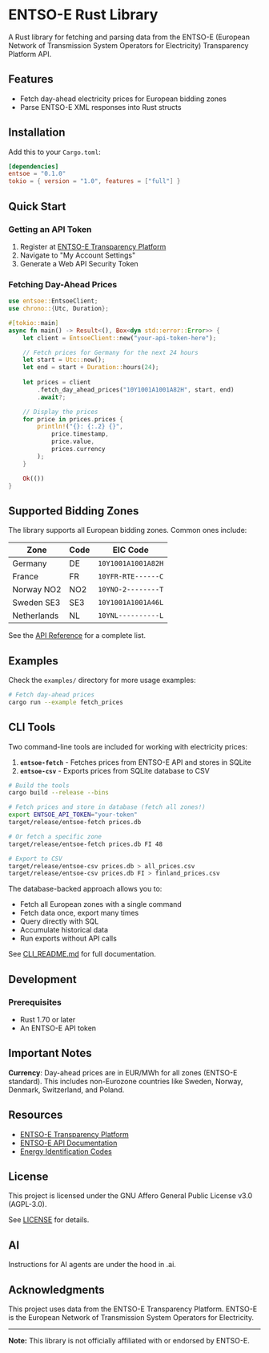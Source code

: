 # ENTSO-E Rust Library

A Rust library for fetching and parsing data from the ENTSO-E (European Network of Transmission System Operators for Electricity) Transparency Platform API.

## Features

- Fetch day-ahead electricity prices for European bidding zones
- Parse ENTSO-E XML responses into Rust structs

## Installation

Add this to your `Cargo.toml`:

```toml
[dependencies]
entsoe = "0.1.0"
tokio = { version = "1.0", features = ["full"] }
```

## Quick Start

### Getting an API Token

1. Register at [ENTSO-E Transparency Platform](https://transparency.entsoe.eu/)
2. Navigate to "My Account Settings"
3. Generate a Web API Security Token

### Fetching Day-Ahead Prices

```rust
use entsoe::EntsoeClient;
use chrono::{Utc, Duration};

#[tokio::main]
async fn main() -> Result<(), Box<dyn std::error::Error>> {
    let client = EntsoeClient::new("your-api-token-here");

    // Fetch prices for Germany for the next 24 hours
    let start = Utc::now();
    let end = start + Duration::hours(24);
    
    let prices = client
        .fetch_day_ahead_prices("10Y1001A1001A82H", start, end)
        .await?;

    // Display the prices
    for price in prices.prices {
        println!("{}: {:.2} {}", 
            price.timestamp, 
            price.value, 
            prices.currency
        );
    }

    Ok(())
}
```

## Supported Bidding Zones

The library supports all European bidding zones. Common ones include:

| Zone | Code | EIC Code |
|------|------|----------|
| Germany | DE | `10Y1001A1001A82H` |
| France | FR | `10YFR-RTE------C` |
| Norway NO2 | NO2 | `10YNO-2--------T` |
| Sweden SE3 | SE3 | `10Y1001A1001A46L` |
| Netherlands | NL | `10YNL----------L` |

See the [API Reference](.ai/API_REFERENCE.md) for a complete list.

## Examples

Check the `examples/` directory for more usage examples:

```bash
# Fetch day-ahead prices
cargo run --example fetch_prices
```

## CLI Tools

Two command-line tools are included for working with electricity prices:

1. **`entsoe-fetch`** - Fetches prices from ENTSO-E API and stores in SQLite
2. **`entsoe-csv`** - Exports prices from SQLite database to CSV

```bash
# Build the tools
cargo build --release --bins

# Fetch prices and store in database (fetch all zones!)
export ENTSOE_API_TOKEN="your-token"
target/release/entsoe-fetch prices.db

# Or fetch a specific zone
target/release/entsoe-fetch prices.db FI 48

# Export to CSV
target/release/entsoe-csv prices.db > all_prices.csv
target/release/entsoe-csv prices.db FI > finland_prices.csv
```

The database-backed approach allows you to:
- Fetch all European zones with a single command
- Fetch data once, export many times
- Query directly with SQL
- Accumulate historical data
- Run exports without API calls

See [CLI_README.md](CLI_README.md) for full documentation.

## Development

### Prerequisites

- Rust 1.70 or later
- An ENTSO-E API token


## Important Notes

**Currency**: Day-ahead prices are in EUR/MWh for all zones (ENTSO-E standard). This includes non-Eurozone countries like Sweden, Norway, Denmark, Switzerland, and Poland.

## Resources

- [ENTSO-E Transparency Platform](https://transparency.entsoe.eu/)
- [ENTSO-E API Documentation](https://transparency.entsoe.eu/content/static_content/Static%20content/web%20api/Guide.html)
- [Energy Identification Codes](https://www.entsoe.eu/data/energy-identification-codes-eic/)

## License

This project is licensed under the GNU Affero General Public License v3.0 (AGPL-3.0).

See [LICENSE](LICENSE) for details.

## AI

Instructions for AI agents are under the hood in .ai.

## Acknowledgments

This project uses data from the ENTSO-E Transparency Platform. ENTSO-E is the European Network of Transmission System Operators for Electricity.

---

**Note:** This library is not officially affiliated with or endorsed by ENTSO-E.
